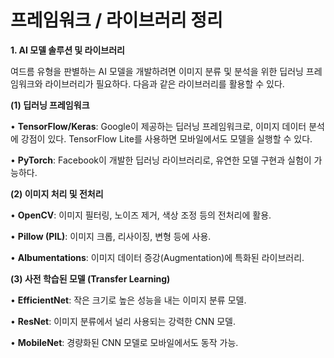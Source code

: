 # 프레임워크 / 라이브러리 정리

**1. AI 모델 솔루션 및 라이브러리**

여드름 유형을 판별하는 AI 모델을 개발하려면 이미지 분류 및 분석을 위한 딥러닝 프레임워크와 라이브러리가 필요하다. 다음과 같은 라이브러리를 활용할 수 있다.

**(1) 딥러닝 프레임워크**

•	**TensorFlow/Keras**: Google이 제공하는 딥러닝 프레임워크로, 이미지 데이터 분석에 강점이 있다. TensorFlow Lite를 사용하면 모바일에서도 모델을 실행할 수 있다.

•	**PyTorch**: Facebook이 개발한 딥러닝 라이브러리로, 유연한 모델 구현과 실험이 가능하다.

**(2) 이미지 처리 및 전처리**

•	**OpenCV**: 이미지 필터링, 노이즈 제거, 색상 조정 등의 전처리에 활용.

•	**Pillow (PIL)**: 이미지 크롭, 리사이징, 변형 등에 사용.

•	**Albumentations**: 이미지 데이터 증강(Augmentation)에 특화된 라이브러리.

**(3) 사전 학습된 모델 (Transfer Learning)**

•	**EfficientNet**: 작은 크기로 높은 성능을 내는 이미지 분류 모델.

•	**ResNet**: 이미지 분류에서 널리 사용되는 강력한 CNN 모델.

•	**MobileNet**: 경량화된 CNN 모델로 모바일에서도 동작 가능.